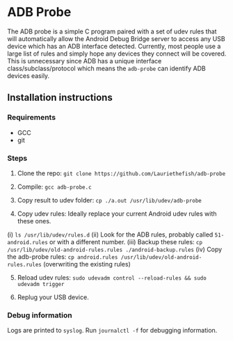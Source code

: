 # ADB Probe

The ADB probe is a simple C program paired with a set of udev rules that will automatically allow the Android Debug Bridge server to access
any USB device which has an ADB interface detected. Currently, most people use a large list of rules and simply hope any devices they connect
will be covered. This is unnecessary since ADB has a unique interface class/subclass/protocol which means the `adb-probe` can identify ADB devices
easily.

## Installation instructions

### Requirements
- GCC
- git

### Steps
1. Clone the repo: `git clone https://github.com/Lauriethefish/adb-probe`

2. Compile: `gcc adb-probe.c`

3. Copy result to udev folder: `cp ./a.out /usr/lib/udev/adb-probe`

4. Copy udev rules: Ideally replace your current Android udev rules with these ones.

(i) `ls /usr/lib/udev/rules.d`
(ii) Look for the ADB rules, probably called `51-android.rules` or with a different number.
(iii) Backup these rules: `cp /usr/lib/udev/old-android-rules.rules ./android-backup.rules`
(iv) Copy the adb-probe rules: `cp android.rules /usr/lib/udev/old-android-rules.rules` (overwriting the existing rules)

5. Reload udev rules: `sudo udevadm control --reload-rules && sudo udevadm trigger`

6. Replug your USB device.

### Debug information

Logs are printed to `syslog`. Run `journalctl -f` for debugging information.
